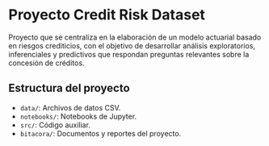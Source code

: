 # Proyecto Credit Risk Dataset

Proyecto que se centraliza en la elaboración de un modelo actuarial basado en riesgos crediticios, con el objetivo de desarrollar análisis exploratorios, inferenciales y predictivos que respondan preguntas relevantes sobre la concesión de créditos.

## Estructura del proyecto

- `data/`: Archivos de datos CSV.
- `notebooks/`: Notebooks de Jupyter.
- `src/`: Código auxiliar.
- `bitacora/`: Documentos y reportes del proyecto.




